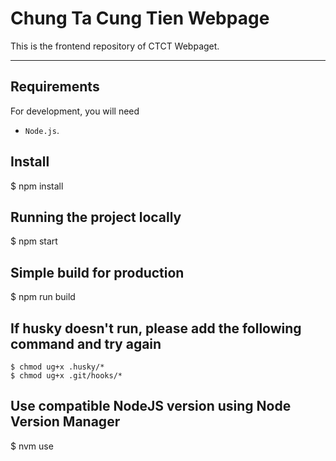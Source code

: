 # Chung Ta Cung Tien Webpage

This is the frontend repository of CTCT Webpaget.

---

## Requirements

For development, you will need

- `Node.js`.

## Install

$ npm install

## Running the project locally

$ npm start

## Simple build for production

$ npm run build

## If husky doesn't run, please add the following command and try again

```
$ chmod ug+x .husky/*
$ chmod ug+x .git/hooks/*
```

## Use compatible NodeJS version using Node Version Manager

$ nvm use
